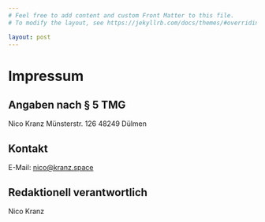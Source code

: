 ```yaml
---
# Feel free to add content and custom Front Matter to this file.
# To modify the layout, see https://jekyllrb.com/docs/themes/#overriding-theme-defaults

layout: post
---
```

# Impressum
## Angaben nach § 5 TMG
Nico Kranz
Münsterstr. 126
48249 Dülmen

## Kontakt
E-Mail: nico@kranz.space

## Redaktionell verantwortlich
Nico Kranz